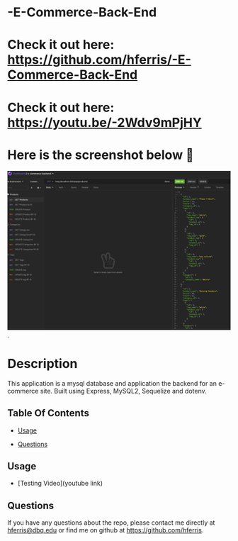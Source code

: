 # -E-Commerce-Back-End
# Check it out here: https://github.com/hferris/-E-Commerce-Back-End 
# Check it out here: https://youtu.be/-2Wdv9mPjHY
# Here is the screenshot below :star_struck:
![Alt text](./imgs/ScreenShot.png?raw=true "Screenshot").


# Description
This application is a mysql database and application the backend for an e-commerce site. Built using Express, MySQL2, Sequelize and dotenv.

## Table Of Contents

* [Usage](#usage)

* [Questions](#questions)

## Usage
* [Testing Video](youtube link)

## Questions
If you have any questions about the repo, please contact me directly at hferris@dbq.edu or find me on github at https://github.com/hferris.
